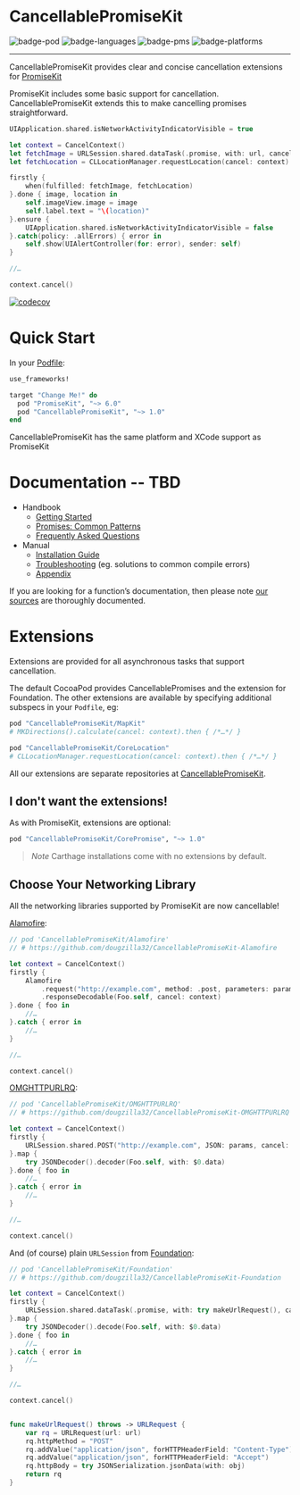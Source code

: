 # CancellablePromiseKit
![badge-pod] ![badge-languages] ![badge-pms] ![badge-platforms] 

---

CancellablePromiseKit provides clear and concise cancellation extensions for [PromiseKit][PromiseKit]

PromiseKit includes some basic support for cancellation. CancellablePromiseKit extends this to make cancelling promises straightforward.

```swift
UIApplication.shared.isNetworkActivityIndicatorVisible = true

let context = CancelContext()
let fetchImage = URLSession.shared.dataTask(.promise, with: url, cancel: context).compactMap{ UIImage(data: $0.data) }
let fetchLocation = CLLocationManager.requestLocation(cancel: context).lastValue

firstly {
    when(fulfilled: fetchImage, fetchLocation)
}.done { image, location in
    self.imageView.image = image
    self.label.text = "\(location)"
}.ensure {
    UIApplication.shared.isNetworkActivityIndicatorVisible = false
}.catch(policy: .allErrors) { error in
    self.show(UIAlertController(for: error), sender: self)
}

//…

context.cancel()
```

[![codecov](https://codecov.io/gh/mxcl/PromiseKit/branch/master/graph/badge.svg)](https://codecov.io/gh/mxcl/PromiseKit)

# Quick Start

In your [Podfile]:

```ruby
use_frameworks!

target "Change Me!" do
  pod "PromiseKit", "~> 6.0"
  pod "CancellablePromiseKit", "~> 1.0"
end
```

CancellablePromiseKit has the same platform and XCode support as PromiseKit

# Documentation -- TBD

* Handbook
  * [Getting Started](Documentation/GettingStarted.md)
  * [Promises: Common Patterns](Documentation/CommonPatterns.md)
  * [Frequently Asked Questions](Documentation/FAQ.md)
* Manual
  * [Installation Guide](Documentation/Installation.md)
  * [Troubleshooting](Documentation/Troubleshooting.md) (eg. solutions to common compile errors)
  * [Appendix](Documentation/Appendix.md)

If you are looking for a function’s documentation, then please note
[our sources](Sources/) are thoroughly documented.

# Extensions

Extensions are provided for all asynchronous tasks that support cancellation.

The default CocoaPod provides CancellablePromises and the extension for Foundation. The other extensions are available by specifying additional subspecs in your `Podfile`,
eg:

```ruby
pod "CancellablePromiseKit/MapKit"
# MKDirections().calculate(cancel: context).then { /*…*/ }

pod "CancellablePromiseKit/CoreLocation"
# CLLocationManager.requestLocation(cancel: context).then { /*…*/ }
```

All our extensions are separate repositories at [CancellablePromiseKit].

## I don't want the extensions!

As with PromiseKit, extensions are optional:

```ruby
pod "CancellablePromiseKit/CorePromise", "~> 1.0"
```

> *Note* Carthage installations come with no extensions by default.

## Choose Your Networking Library

All the networking libraries supported by PromiseKit are now cancellable!

[Alamofire]:

```swift
// pod 'CancellablePromiseKit/Alamofire'
// # https://github.com/dougzilla32/CancellablePromiseKit-Alamofire

let context = CancelContext()
firstly {
    Alamofire
        .request("http://example.com", method: .post, parameters: params)
        .responseDecodable(Foo.self, cancel: context)
}.done { foo in
    //…
}.catch { error in
    //…
}

//…

context.cancel()
```

[OMGHTTPURLRQ]:

```swift
// pod 'CancellablePromiseKit/OMGHTTPURLRQ'
// # https://github.com/dougzilla32/CancellablePromiseKit-OMGHTTPURLRQ

let context = CancelContext()
firstly {
    URLSession.shared.POST("http://example.com", JSON: params, cancel: context)
}.map {
    try JSONDecoder().decoder(Foo.self, with: $0.data)
}.done { foo in
    //…
}.catch { error in
    //…
}

//…

context.cancel()
```

And (of course) plain `URLSession` from [Foundation]:

```swift
// pod 'CancellablePromiseKit/Foundation'
// # https://github.com/dougzilla32/CancellablePromiseKit-Foundation

let context = CancelContext()
firstly {
    URLSession.shared.dataTask(.promise, with: try makeUrlRequest(), cancel: context)
}.map {
    try JSONDecoder().decode(Foo.self, with: $0.data)
}.done { foo in
    //…
}.catch { error in
    //…
}

//…

context.cancel()


func makeUrlRequest() throws -> URLRequest {
    var rq = URLRequest(url: url)
    rq.httpMethod = "POST"
    rq.addValue("application/json", forHTTPHeaderField: "Content-Type")
    rq.addValue("application/json", forHTTPHeaderField: "Accept")
    rq.httpBody = try JSONSerialization.jsonData(with: obj)
    return rq
}
```

[badge-pod]: https://img.shields.io/cocoapods/v/CancellablePromiseKit.svg?label=version
[badge-pms]: https://img.shields.io/badge/supports-CocoaPods%20%7C%20Carthage%20%7C%20SwiftPM-green.svg
[badge-languages]: https://img.shields.io/badge/languages-Swift%20%7C%20ObjC-orange.svg
[badge-platforms]: https://img.shields.io/badge/platforms-macOS%20%7C%20iOS%20%7C%20watchOS%20%7C%20tvOS%20%7C%20Linux-lightgrey.svg
[badge-mit]: https://img.shields.io/badge/license-MIT-blue.svg
[PromiseKit]: https://github.com/mxcl/PromiseKit
[CancellablePromiseKit]: https://github.com/dougzilla32/CancellablePromiseKit
[OMGHTTPURLRQ]: http://github.com/dougzilla32/CancellablePromiseKit-OMGHTTPURLRQ
[Alamofire]: http://github.com/dougzilla32/CancellablePromiseKit-Alamofire
[Foundation]: http://github.com/dougzilla32/CancellablePromiseKit-Foundation
[Podfile]: https://guides.cocoapods.org/syntax/podfile.html
